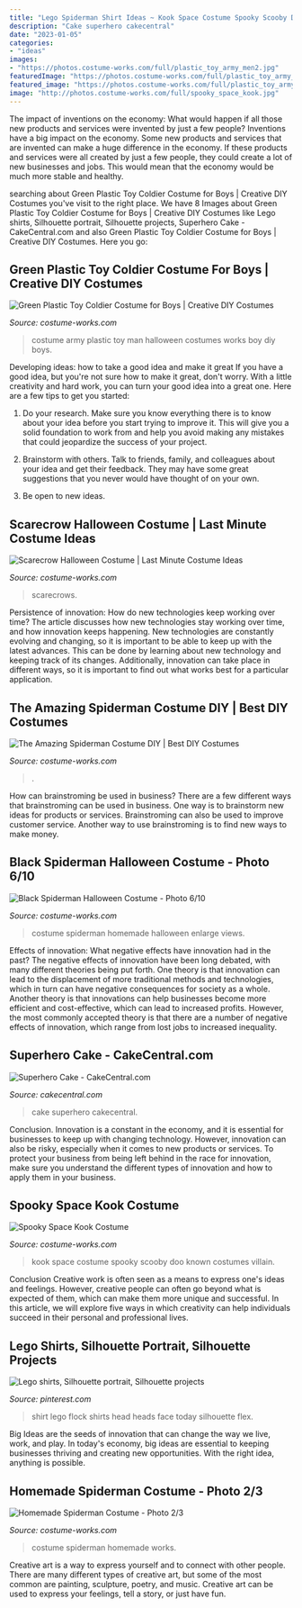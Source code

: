 ```yaml
---
title: "Lego Spiderman Shirt Ideas ~ Kook Space Costume Spooky Scooby Doo Known Costumes Villain"
description: "Cake superhero cakecentral"
date: "2023-01-05"
categories:
- "ideas"
images:
- "https://photos.costume-works.com/full/plastic_toy_army_men2.jpg"
featuredImage: "https://photos.costume-works.com/full/plastic_toy_army_men2.jpg"
featured_image: "https://photos.costume-works.com/full/plastic_toy_army_men2.jpg"
image: "http://photos.costume-works.com/full/spooky_space_kook.jpg"
---
```



The impact of inventions on the economy: What would happen if all those new products and services were invented by just a few people?
Inventions have a big impact on the economy. Some new products and services that are invented can make a huge difference in the economy. If these products and services were all created by just a few people, they could create a lot of new businesses and jobs. This would mean that the economy would be much more stable and healthy.

	

		
searching about Green Plastic Toy Coldier Costume for Boys | Creative DIY Costumes you've visit to the right place. We have 8 Images about Green Plastic Toy Coldier Costume for Boys | Creative DIY Costumes like Lego shirts, Silhouette portrait, Silhouette projects, Superhero Cake - CakeCentral.com and also Green Plastic Toy Coldier Costume for Boys | Creative DIY Costumes. Here you go:
		
    
## Green Plastic Toy Coldier Costume For Boys | Creative DIY Costumes

<img loading=lazy src="https://photos.costume-works.com/full/plastic_toy_army_men2.jpg" onerror="this.onerror=null;this.src='https://tse3.mm.bing.net/th?id=OIP.uXI2DR8vkOiRW6DMhmo0KQHaLt&amp;pid=15.1';" alt="Green Plastic Toy Coldier Costume for Boys | Creative DIY Costumes">

_Source: costume-works.com_

>costume army plastic toy man halloween costumes works boy diy boys. 

	

Developing ideas: how to take a good idea and make it great
If you have a good idea, but you're not sure how to make it great, don't worry. With a little creativity and hard work, you can turn your good idea into a great one.
Here are a few tips to get you started:

1. Do your research. Make sure you know everything there is to know about your idea before you start trying to improve it. This will give you a solid foundation to work from and help you avoid making any mistakes that could jeopardize the success of your project.

2. Brainstorm with others. Talk to friends, family, and colleagues about your idea and get their feedback. They may have some great suggestions that you never would have thought of on your own.

3. Be open to new ideas.

    
## Scarecrow Halloween Costume | Last Minute Costume Ideas

<img loading=lazy src="https://photos.costume-works.com/full/scarecrow36.jpg" onerror="this.onerror=null;this.src='https://tse4.mm.bing.net/th?id=OIP.MbCw2NFzFuGlvBzU36307AHaKq&amp;pid=15.1';" alt="Scarecrow Halloween Costume | Last Minute Costume Ideas">

_Source: costume-works.com_

>scarecrows. 

	

Persistence of innovation: How do new technologies keep working over time?
The article discusses how new technologies stay working over time, and how innovation keeps happening. New technologies are constantly evolving and changing, so it is important to be able to keep up with the latest advances. This can be done by learning about new technology and keeping track of its changes. Additionally, innovation can take place in different ways, so it is important to find out what works best for a particular application.

    
## The Amazing Spiderman Costume DIY | Best DIY Costumes

<img loading=lazy src="https://photos.costume-works.com/full/amazing_spiderman.jpg" onerror="this.onerror=null;this.src='https://tse4.mm.bing.net/th?id=OIP.c6aX5OmflewtjvoxPCLxDQHaMw&amp;pid=15.1';" alt="The Amazing Spiderman Costume DIY | Best DIY Costumes">

_Source: costume-works.com_

>. 

	

How can brainstroming be used in business?
There are a few different ways that brainstroming can be used in business. One way is to brainstorm new ideas for products or services. Brainstroming can also be used to improve customer service. Another way to use brainstroming is to find new ways to make money.

    
## Black Spiderman Halloween Costume - Photo 6/10

<img loading=lazy src="https://photos.costume-works.com/full/black_spiderman5.jpg" onerror="this.onerror=null;this.src='https://tse1.mm.bing.net/th?id=OIP.MZWM3-_HB4LUMaeN4-hi3gHaJ3&amp;pid=15.1';" alt="Black Spiderman Halloween Costume - Photo 6/10">

_Source: costume-works.com_

>costume spiderman homemade halloween enlarge views. 

	

Effects of innovation: What negative effects have innovation had in the past?
The negative effects of innovation have been long debated, with many different theories being put forth. One theory is that innovation can lead to the displacement of more traditional methods and technologies, which in turn can have negative consequences for society as a whole. Another theory is that innovations can help businesses become more efficient and cost-effective, which can lead to increased profits. However, the most commonly accepted theory is that there are a number of negative effects of innovation, which range from lost jobs to increased inequality.

    
## Superhero Cake - CakeCentral.com

<img loading=lazy src="http://cdn001.cakecentral.com/gallery/2017/02/900_superhero-cake-50098PwisL.jpg" onerror="this.onerror=null;this.src='https://tse3.mm.bing.net/th?id=OIP.Q4bozDv0ffrhz_Ecjf2s_wHaHA&amp;pid=15.1';" alt="Superhero Cake - CakeCentral.com">

_Source: cakecentral.com_

>cake superhero cakecentral. 

	

Conclusion.
Innovation is a constant in the economy, and it is essential for businesses to keep up with changing technology. However, innovation can also be risky, especially when it comes to new products or services. To protect your business from being left behind in the race for innovation, make sure you understand the different types of innovation and how to apply them in your business.

    
## Spooky Space Kook Costume

<img loading=lazy src="http://photos.costume-works.com/full/spooky_space_kook.jpg" onerror="this.onerror=null;this.src='https://tse2.mm.bing.net/th?id=OIP._BLcXWZflzH-xjr5CZ7VOACpEs&amp;pid=15.1';" alt="Spooky Space Kook Costume">

_Source: costume-works.com_

>kook space costume spooky scooby doo known costumes villain. 

	

Conclusion
Creative work is often seen as a means to express one's ideas and feelings. However, creative people can often go beyond what is expected of them, which can make them more unique and successful. In this article, we will explore five ways in which creativity can help individuals succeed in their personal and professional lives.

    
## Lego Shirts, Silhouette Portrait, Silhouette Projects

<img loading=lazy src="https://s-media-cache-ak0.pinimg.com/originals/dd/bc/fa/ddbcfa52689504cc13927dce082b2b75.jpg" onerror="this.onerror=null;this.src='https://tse2.mm.bing.net/th?id=OIP.7rvlbqaOpTedExCS3nSR8AHaNK&amp;pid=15.1';" alt="Lego shirts, Silhouette portrait, Silhouette projects">

_Source: pinterest.com_

>shirt lego flock shirts head heads face today silhouette flex. 

	

Big Ideas are the seeds of innovation that can change the way we live, work, and play. In today's economy, big ideas are essential to keeping businesses thriving and creating new opportunities. With the right idea, anything is possible.

    
## Homemade Spiderman Costume - Photo 2/3

<img loading=lazy src="http://photos.costume-works.com/full/spiderman10.jpg" onerror="this.onerror=null;this.src='https://tse1.mm.bing.net/th?id=OIP.yL4snjDKUUH1nd-V-oQmGAHaLS&amp;pid=15.1';" alt="Homemade Spiderman Costume - Photo 2/3">

_Source: costume-works.com_

>costume spiderman homemade works. 

	

Creative art is a way to express yourself and to connect with other people. There are many different types of creative art, but some of the most common are painting, sculpture, poetry, and music. Creative art can be used to express your feelings, tell a story, or just have fun.

